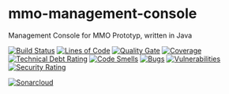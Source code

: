# mmo-management-console

Management Console for MMO Prototyp, written in Java

[![Build Status](https://travis-ci.org/MMOPrototyp/mmo-management-console.svg?branch=master)](https://travis-ci.org/MMOPrototyp/mmo-management-console)
[![Lines of Code](https://sonarcloud.io/api/project_badges/measure?project=com.jukusoft%3Ammo-management-console&metric=ncloc)](https://sonarcloud.io/dashboard/index/com.jukusoft%3Ammo-management-console) 
[![Quality Gate](https://sonarcloud.io/api/project_badges/measure?project=com.jukusoft%3Ammo-management-console&metric=alert_status)](https://sonarcloud.io/dashboard/index/com.jukusoft%3Ammo-management-console) 
[![Coverage](https://sonarcloud.io/api/project_badges/measure?project=com.jukusoft%3Ammo-management-console&metric=coverage)](https://sonarcloud.io/dashboard/index/com.jukusoft%3Ammo-management-console) 
[![Technical Debt Rating](https://sonarcloud.io/api/project_badges/measure?project=com.jukusoft%3Ammo-management-console&metric=sqale_index)](https://sonarcloud.io/dashboard/index/com.jukusoft%3Ammo-management-console) 
[![Code Smells](https://sonarcloud.io/api/project_badges/measure?project=com.jukusoft%3Ammo-management-console&metric=code_smells)](https://sonarcloud.io/dashboard/index/com.jukusoft%3Ammo-management-console) 
[![Bugs](https://sonarcloud.io/api/project_badges/measure?project=com.jukusoft%3Ammo-management-console&metric=bugs)](https://sonarcloud.io/dashboard/index/com.jukusoft%3Ammo-management-console) 
[![Vulnerabilities](https://sonarcloud.io/api/project_badges/measure?project=com.jukusoft%3Ammo-management-console&metric=vulnerabilities)](https://sonarcloud.io/dashboard/index/com.jukusoft%3Ammo-management-console) 
[![Security Rating](https://sonarcloud.io/api/project_badges/measure?project=com.jukusoft%3Ammo-management-console&metric=security_rating)](https://sonarcloud.io/dashboard/index/com.jukusoft%3Ammo-management-console) 

[![Sonarcloud](https://sonarcloud.io/api/project_badges/quality_gate?project=com.jukusoft%3Ammo-management-console)](https://sonarcloud.io/dashboard?id=com.jukusoft%3Ammo-management-console)
